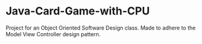 # Java-Card-Game-with-CPU
Project for an Object Oriented Software Design class. Made to adhere to the Model View Controller design pattern.

